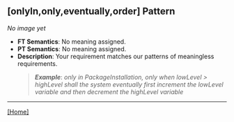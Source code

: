 ## [onlyIn,only,eventually,order] Pattern
_No image yet_
 * **FT Semantics**: No meaning assigned.
 * **PT Semantics**: No meaning assigned.
 * **Description**: Your requirement matches our patterns of meaningless requirements.
   > **_Example_**: _only in PackageInstallation, only when lowLevel > highLevel shall the system  eventually first  increment the lowLevel variable and then  decrement the highLevel variable_   
***
[[Home]](../semantics.md)